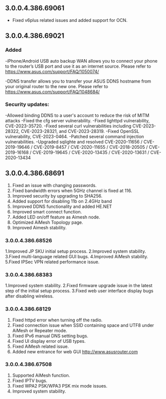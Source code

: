 ## 3.0.0.4.386.69061

- Fixed v6plus related issues and added support for OCN.

## 3.0.0.4.386.69021

### Added

-iPhone/Android USB auto backup WAN allows you to connect your phone to the router’s USB port and use it as an internet source. Please refer to https://www.asus.com/support/FAQ/1050074/

-DDNS transfer allows you to transfer your ASUS DDNS hostname from your original router to the new one. Please refer to https://www.asus.com/support/FAQ/1048684/

### Security updates:
-Allowed binding DDNS to a user's account to reduce the risk of MITM attacks
-Fixed the cfg server vulnerability.
-Fixed lighttpd vulnerability, CVE-2023-35720.
-Fixed several curl vulnerabilities including CVE-2023-28322, CVE-2023-28321, and CVE-2023-28319.
-Fixed OpenSSL vulnerability, CVE-2023-0464.
-Patched several command injection vulnerabilities.
-Upgraded sqlighte and resolved CVE-2020-11656 / CVE-2019-19646 / CVE-2019-8457 / CVE-2020-11655 / CVE-2018-20505 / CVE-2019-16168 / CVE-2019-19645 / CVE-2020-13435 / CVE-2020-13631 / CVE-2020-13434

## 3.0.0.4.386.68691

1. Fixed an issue with changing passwords.
2. Fixed bandwidth errors when 5GHz channel is fixed at 116.
3. Improved security by upgrading to SHA256.
4. Added support for disabling 11b on 2.4GHz band
5. Improved DDNS functionality and added HE.NET
6. Improved smart connect function.
7. Added LED on/off feature as Aimesh node.
8. Optimized AiMesh Topology page.
9. Improved Aimesh stability.

### 3.0.0.4.386.68526

1.Improved JP SKU initial setup process.
2.Improved system stability.
3.Fixed multi-language related GUI bugs.
4.Improved AiMesh stability.
5.Fixed IPSec VPN related performance issue. 

### 3.0.0.4.386.68383

1.Improved system stability.
2.Fixed firmware upgrade issue in the latest step of the initial setup process.
3.Fixed web user interface display bugs after disabling wireless.

### 3.0.0.4.386.68129

1. Fixed httpd error when turning off the radio.
2. Fixed connection issue when SSID containing space and UTF8 under AiMesh or Repeater mode.
3. Fixed IPv6 manual DNS setting bugs.
4. Fixed UI display error of USB types.
5. Fixed AiMesh related issue.
6. Added new entrance for web GUI http://www.asusrouter.com

### 3.0.0.4.386.67508

1. Supported AiMesh function.
2. Fixed IPTV bugs.
3. Fixed WPA2 PSK/WPA3 PSK mix mode issues.
4. Improved system stability.
